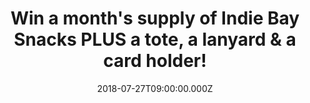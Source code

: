 ---
campaign-uuid: "c-3c87a0b5-a2ad-4a07-9538-ce4c8b4ec514"
type: "Preview"
category: "Gifts"
date: "2018-07-27T09:00:00.000Z"
end-date: "2018-08-27T23:59:00.000Z"
disable-form: false
is_promoted: true
has_entry_page: true
title: "Win a month's supply of Indie Bay Snacks PLUS a tote, a lanyard & a card holder!"
competition-description: "<p>Indie Bay Snacks are reinventing the classics, starting\
  \ with the pretzel. They have taken all the bets bits of a pretzel and made their\
  \ own perfect bites of deliciousness! We have managed to get our hands on a month’\
  s supply of their amazing snacks PLUS a tote, a lanyard & a card holder for one\
  \ lucky NME AAA member to win!</p>\r\n<p>Want to try their tasty snacks? You know\
  \ what to do…</p>"
hero-header: "Win a month's supply of Indie Bay Snacks PLUS a tote, a lanyard & a\
  \ card holder!"
terms-confirmation: "N/A"
banner-img: "https://assets.expresslyapp.com/asset-e125facb-9bcc-4acf-97de-3674f80c27df.jpg"
logo-left-href: "http://indiebaysnacks.com"
logo-left-image: "https://assets.expresslyapp.com/4ca6cefa-3d84-4f07-9858-a57e28f3a791-thumb.png"
logo-left-title: "Indie Bay Snacks"
bg-image-hero: "https://assets.expresslyapp.com/asset-de6b1448-1100-4d78-bb95-d74846d0cb68.jpg"
bg-image-first: "https://assets.expresslyapp.com/asset-76abbe82-8d2c-4db7-80d4-5760a4c81192.jpg"
bg-image-second: "https://assets.expresslyapp.com/asset-53ce1268-4311-4654-9542-5d1799570a10.jpg"
bg-image-third: "https://assets.expresslyapp.com/asset-cfa63773-bd15-4cef-b4df-2ff6c3567a34.jpg"
section1-content: "<p>Two years ago Indie Bay’s founder, Dafna, found herself in an\
  \ all too familiar situation. A house full of hungry teenagers, an empty snack drawer,\
  \ and a trip to the shops only to be met with shelves of fried crisps and sugary\
  \ treats.</p>\r\n<p>There had to be something that could satisfy savoury cravings,\
  \ without leaving us feeling guilty? Dafna decided to create a snack that everyone\
  \ - young and old - could enjoy; a better, smarter way to snack. With that in mind:\
  \ Indie Bay Snacks was born.</p>"
section2-content: "<p>These are a bit like pretzels but better: better shape, better\
  \ taste and better ingredients. The knot shaped pretzel has made way for crunchier,\
  \ round pretzels that deliver on texture but won’t break apart when you stuff them\
  \ in your gym bag!</p>\r\n<p> Made using alternative flours like spelt and quinoa,\
  \ these crunchy, satisfying bites are a delicious source of fibre and protein. As\
  \ well as containing fewer than 100 calories per portion, they’re also vegan, with\
  \ no artificial colours or flavours!</p>"
section3-content: "<p>We call them snacks with benefits! If you can’t wait to try\
  \ their amazing range of tasty snacks! Enter the form below and you could be taking\
  \ home a month’s supply of Indie Bay Snacks PLUS a tote, a lanyard & a card holder!</p>\r\
  \n<p>Good luck!</p>"
entry-title: "Win a month's supply of Indie Bay Snacks PLUS a tote, a lanyard & a\
  \ card holder!"
entry-content: "Enter the draw to win a month's supply of Indie Bay Snacks PLUS a\
  \ tote, a lanyard & a card holder by completing the form below before 23:59 on 27th\
  \ of August 2018."
has-winner: false
prize-description: "A month's supply of Indie Bay Snacks PLUS a tote, a lanyard &\
  \ a card holder."
special-conditions: "Multiple entries are allowed up to one every day."
---
